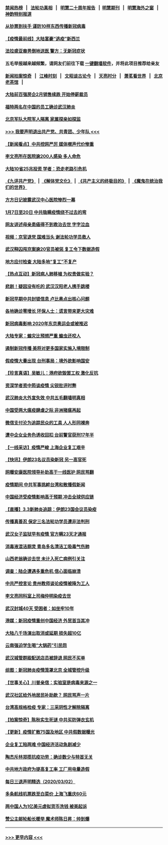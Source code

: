 #### [禁闻热榜](热点新闻.md?=0)  &nbsp;&nbsp;|&nbsp;&nbsp; [法轮功真相](https://github.com/gfw-breaker/truth/blob/master/README.md?=0) &nbsp;&nbsp;|&nbsp;&nbsp; [明慧二十周年报告](https://github.com/gfw-breaker/mh-reports/blob/master/README.md?=0) &nbsp;&nbsp;|&nbsp;&nbsp;[明慧期刊](https://github.com/gfw-breaker/mh-qikan) &nbsp;&nbsp;|&nbsp;&nbsp; [明慧海外之窗](https://github.com/gfw-breaker/mh-news/blob/master/README.md?=0) &nbsp;&nbsp;|&nbsp;&nbsp; [神韵特别报道](https://github.com/gfw-breaker/mh-news/blob/master/shenyun.md?=0)
#### [从钞票到扶手 谨防10样东西传播新冠病毒](../pages/nsc413/n11913125.md?t=03040932) 
#### [【疫情最前线】大陆富豪“逃疫”新西兰](../pages/nsc413/n11913160.md?t=03040932) 
#### [法拉盛亚裔男倒地送医  警方：无新冠症状](../pages/nsc413/n11913197.md?t=03040932) 
#### 五毛举报越来越频繁，请网友们前往下载 [一键翻墙软件](https://github.com/gfw-breaker/ssr-accounts)，并将此项目推荐给亲友
#### [新闻拍案惊奇](https://github.com/gfw-breaker/banned-news/blob/master/pages/link4.md) &nbsp;&nbsp;|&nbsp;&nbsp; [江峰时刻](https://github.com/gfw-breaker/banned-news/blob/master/pages/link4.md) &nbsp;&nbsp;|&nbsp;&nbsp; [文昭谈古论今](https://github.com/gfw-breaker/banned-news/blob/master/pages/link4.md) &nbsp;&nbsp;|&nbsp;&nbsp; [天亮时分](https://github.com/gfw-breaker/banned-news/blob/master/pages/link4.md) &nbsp;&nbsp;|&nbsp;&nbsp; [萧茗看世界](https://github.com/gfw-breaker/banned-news/blob/master/pages/link4.md) &nbsp;&nbsp;|&nbsp;&nbsp; [北京老茶馆](https://github.com/gfw-breaker/banned-news/blob/master/pages/link4.md) &nbsp;&nbsp;|&nbsp;&nbsp; 
#### [大陆前百强房企2月销售续跌 开始停薪裁员](../pages/nsc413/n11913112.md?t=03040932) 
#### [福特两名在中国的员工确诊武汉肺炎](../pages/nsc413/n11913100.md?t=03040932) 
#### [北京军队大院军人隔离 家属探亲如探监](../pages/nsc413/n11912774.md?t=03040932) 
#### [>>> 我要声明退出共产党、共青团、少年队 <<<](https://github.com/begood0513/goodnews/blob/master/quit/letter.md) 
#### [【新闻看点】中共控网严厉 媒体噤声代价惨重](../pages/nsc413/n11912589.md?t=03040932) 
#### [李文亮所在医院逾200人感染 多人命危](../pages/nsc413/n11912562.md?t=03040932) 
#### [大陆10省25兆投资 学者：恐走老路引危机](../pages/nsc413/n11912861.md?t=03040932) 
#### [《九评共产党》](https://github.com/begood0513/9ping.md/blob/master/README.md) &nbsp;|&nbsp; [《解体党文化》](../../../../jtdwh.md/blob/master/README.md)  &nbsp;|&nbsp; [《共产主义的终极目的》](../../../../gczydzjmd.md/blob/master/README.md) &nbsp;|&nbsp; [《魔鬼在统治我们的世界》](../../../../mgztzwmdsj.md/blob/master/README.md) 
#### [方方日记披露武汉中心医院惨烈一幕](../pages/nsc413/n11912911.md?t=03040932) 
#### [1月7日至20日 中共隐瞒疫情绕不过去的弯](../pages/nsc413/n11912399.md?t=03040932) 
#### [网友讲述母亲患癌得不到救治去世 字字泣血](../pages/nsc413/n11912817.md?t=03040932) 
#### [视频：京官退党 国难当头 谢法轮功学员救人](../pages/nsc413/n11912613.md?t=03040932) 
#### [武汉释囚闯京案逾20官员被惩 复工令下数据造假](../pages/nsc413/n11912743.md?t=03040932) 
#### [地方应付检查 大陆多地“复工”不复产](../pages/nsc413/n11912479.md?t=03040932) 
#### [【热点互动】新冠病人肺移植 为权贵做实验？](../pages/nsc413/n11912699.md?t=03040932) 
#### [悲剧！疑因没有吃的 武汉汉阳老人携手跳楼](../pages/nsc413/n11912579.md?t=03040932) 
#### [新冠早期中共封锁信息 卢比奥点出核心问题](../pages/nsc413/n11912630.md?t=03040932) 
#### [各地确诊零增长 环保人士：谎言带来更大灾难](../pages/nsc413/n11912514.md?t=03040932) 
#### [新冠病毒影响 2020年东京奥运会或被推迟](../pages/nsc413/n11912440.md?t=03040932) 
#### [大陆专家：蝗灾比预想严重 蝗虫还咬人](../pages/nsc413/n11912487.md?t=03040932) 
#### [遏制新冠传播 美将对更多国家实施入境限制](../pages/nsc413/n11912521.md?t=03040932) 
#### [假疫情大量出现 台刑事局：境外欲影响国安](../pages/nsc413/n11911718.md?t=03040932) 
#### [【珍言真语】吴敏儿：港府欲毁罢工权 激化反抗](../pages/nsc413/n11912457.md?t=03040932) 
#### [资深学者资中筠谈疫情 尖锐批评时弊](../pages/nsc413/n11912414.md?t=03040932) 
#### [武汉肺炎大外宣失效 中共五毛翻墙明真相](../pages/nsc413/n11912096.md?t=03040932) 
#### [中国受两大瘟疫肆虐之际 非洲猪瘟再起](../pages/nsc413/n11912256.md?t=03040932) 
#### [微信支付沦为追踪民众的工具 人人形同裸奔](../pages/nsc413/n11912341.md?t=03040932) 
#### [遭中企女业务色诱收回扣 台前警官获刑17年半](../pages/nsc413/n11912243.md?t=03040932) 
#### [【一线采访】疫情严峻 上海企业复工艰辛](../pages/nsc413/n11912239.md?t=03040932) 
#### [【快讯】伊朗23名议员染新冠 另一高官死](../pages/nsc413/n11912252.md?t=03040932) 
#### [网曝安康医院领导补助高于一线医护 网民骂翻](../pages/nsc413/n11911713.md?t=03040932) 
#### [疫情期间 中共军事挑衅台湾和散播假新闻](../pages/nsc413/n11912211.md?t=03040932) 
#### [中国经济受疫情影响高于预期 冲击全球供应链](../pages/nsc413/n11912207.md?t=03040932) 
#### [【直播】3.3新肺炎追踪：伊朗23国会议员染疫](../pages/nsc413/n11912059.md?t=03040932) 
#### [传播真善忍 保定三名法轮功学员遭非法判刑](../pages/nsc413/n11910148.md?t=03040932) 
#### [武汉女子监狱早有疫情 官方瞒23天才通报](../pages/nsc413/n11911717.md?t=03040932) 
#### [消毒液混洁厕灵 青岛多名清洁工吸毒气伤肺](../pages/nsc413/n11911923.md?t=03040932) 
#### [山西老翁确诊去世 未计入死亡病例引关注](../pages/nsc413/n11911802.md?t=03040932) 
#### [调查：陆企遭遇多重危机 信心面临崩溃](../pages/nsc413/n11911842.md?t=03040932) 
#### [中共严控言论 贵州教师谈论疫情被降为工人](../pages/nsc413/n11911428.md?t=03040932) 
#### [李文亮同科室上司梅仲明染疫去世](../pages/nsc413/n11911636.md?t=03040932) 
#### [武汉封城40天 受困者：如坐牢10年](../pages/nsc413/n11911305.md?t=03040932) 
#### [港媒：新冠疫情重创中国经济 外贸首当其冲](../pages/nsc413/n11910970.md?t=03040932) 
#### [大陆八千场演出取消或延期 损失超10亿](../pages/nsc413/n11911406.md?t=03040932) 
#### [云南强迫学生喝“大锅药”引民怨](../pages/nsc413/n11911326.md?t=03040932) 
#### [武汉城管群殴配送店员被辞退 网民不买单](../pages/nsc413/n11911151.md?t=03040932) 
#### [组图：新冠肺炎疫情笼罩北京 全城管控升级](../pages/nsc413/n11911141.md?t=03040932) 
#### [【世事关心】川普亲信：实验室是病毒来源之一](../pages/nsc413/n11910876.md?t=03040932) 
#### [武汉社区给外地居民补助款？ 网民骂声一片](../pages/nsc413/n11910963.md?t=03040932) 
#### [台湾高规格检疫 专家：三采阴性才解除隔离](../pages/nsc413/n11910829.md?t=03040932) 
#### [【拍案惊奇】陈秋实生死谜 中共买防弹衣玄机](../pages/nsc413/n11910939.md?t=03040932) 
#### [【更新】疫情扩散75国及地区 中共假数据曝光](../pages/nsc413/n11890652.md?t=03040932) 
#### [企业复工陷两难 中国经济活动急剧减少](../pages/nsc413/n11910412.md?t=03040932) 
#### [陶杰斥林郑揽抗疫功劳：确诊数少与特首无关](../pages/nsc413/n11910499.md?t=03040932) 
#### [中共地方政府为提高复工率 工厂用电量造假](../pages/nsc413/n11910955.md?t=03040932) 
#### [每日三退声明精选（2020/03/02）](../pages/nsc413/n11910965.md?t=03040932) 
#### [多条航线机票跌至白菜价 上海飞重庆60元](../pages/nsc413/n11910882.md?t=03040932) 
#### [两中国人为1亿美元虚拟货币洗钱 被美起诉](../pages/nsc413/n11910880.md?t=03040932) 
#### [赞公主邮轮船长暖举 魔术师陈日昇：帅到爆](../pages/nsc413/n11910094.md?t=03040932) 

----
#### [ >>> 更早内容 <<< ](../indexes/nsc413-earlier.md)
